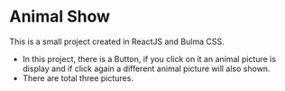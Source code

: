 # Animal Show

This is a small project created in ReactJS and Bulma CSS.
- In this project, there is a Button, if you click on it an animal picture is display and if click again a different animal picture will also shown.
- There are total three pictures.